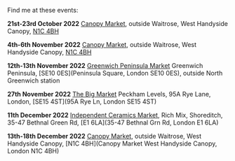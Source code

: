 Find me at these events: 

**21st-23rd October 2022**
[Canopy Market](https://canopymarket.co.uk),
outside Waitrose, West Handyside Canopy, [N1C 4BH](https://www.google.com/maps/place/Canopy+Market/@51.5361617,-0.1239205,19z/data=!4m5!3m4!1s0x48761b26f16de729:0xda4e6f7124014028!8m2!3d51.5359789!4d-0.1238596)

**4th-6th November 2022**
[Canopy Market](https://canopymarket.co.uk),
outside Waitrose, West Handyside Canopy, [N1C 4BH](https://www.google.com/maps/place/Canopy+Market/@51.5361617,-0.1239205,19z/data=!4m5!3m4!1s0x48761b26f16de729:0xda4e6f7124014028!8m2!3d51.5359789!4d-0.1238596)

**12th-13th November 2022**
[Greenwich Peninsula Market](https://www.realfoodfestival.co.uk/our_work/greenwich-peninsula-market/)
Greenwich Peninsula, [SE10 0ES](Peninsula Square, London SE10 0ES), outside North Greenwich station

**27th November 2022**
[The Big Market](https://www.instagram.com/thebigmarketlondon/)
Peckham Levels, 95A Rye Lane, London, [SE15 4ST](95A Rye Ln, London SE15 4ST)

**11th December 2022**
[Independent Ceramics Market](https://www.facebook.com/events/500212300937239),
Rich Mix, Shoreditch, 35-47 Bethnal Green Rd, [E1 6LA](35-47 Bethnal Grn Rd, London E1 6LA)

**13th-18th December 2022**
[Canopy Market](https://canopymarket.co.uk),
outside Waitrose, West Handyside Canopy, [N1C 4BH](Canopy Market West Handyside Canopy, London N1C 4BH)
